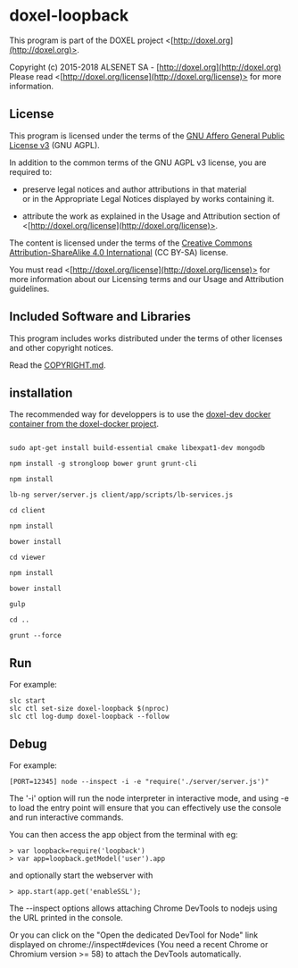 # doxel-loopback<br />
This program is part of the DOXEL project <[http://doxel.org](http://doxel.org)>.

Copyright (c) 2015-2018 ALSENET SA - [http://doxel.org](http://doxel.org)<br />
Please read <[http://doxel.org/license](http://doxel.org/license)> for more
information.


## License

This program is licensed under the terms of the
[GNU Affero General Public License v3](http://www.gnu.org/licenses/agpl.html)
(GNU AGPL).

In addition to the common terms of the GNU AGPL v3 license, you are required to:

*   preserve legal notices and author attributions in that material<br />
    or in the Appropriate Legal Notices displayed by works containing it.

*   attribute the work as explained in the Usage and Attribution section of
    <[http://doxel.org/license](http://doxel.org/license)>.

The content is licensed under the terms of the
[Creative Commons Attribution-ShareAlike 4.0 International](http://creativecommons.org/licenses/by-sa/4.0/)
(CC BY-SA) license.

You must read <[http://doxel.org/license](http://doxel.org/license)> for more
information about our Licensing terms and our Usage and Attribution guidelines.


## Included Software and Libraries

This program includes works distributed under the terms of other licenses and other copyright notices.

Read the [COPYRIGHT.md](https://github.com/doxel/doxel-loopback/blob/master/COPYRIGHT.md).


## installation

The recommended way for developpers is to use the [doxel-dev docker container from the doxel-docker project](https://github.com/doxel/doxel-docker/blob/master/doxel-dev/README.md).

```

sudo apt-get install build-essential cmake libexpat1-dev mongodb

npm install -g strongloop bower grunt grunt-cli

npm install

lb-ng server/server.js client/app/scripts/lb-services.js

cd client

npm install

bower install

cd viewer

npm install

bower install

gulp

cd ..

grunt --force

```

## Run

For example:
```
slc start
slc ctl set-size doxel-loopback $(nproc)
slc ctl log-dump doxel-loopback --follow

```

## Debug

For example:

```
[PORT=12345] node --inspect -i -e "require('./server/server.js')"
```

The '-i' option will run the node interpreter in interactive mode, and using -e to load the entry point will ensure that you can effectively use the console and run interactive commands.

You can then access the app object from the terminal with eg:

```
> var loopback=require('loopback')
> var app=loopback.getModel('user').app
```
and optionally start the webserver with
```
> app.start(app.get('enableSSL');
```


The --inspect options allows attaching Chrome DevTools to nodejs using the URL printed in the console.

Or you can click on the "Open the dedicated DevTool for Node" link displayed on chrome://inspect#devices (You need a recent Chrome or Chromium version >= 58) to attach the DevTools automatically.
